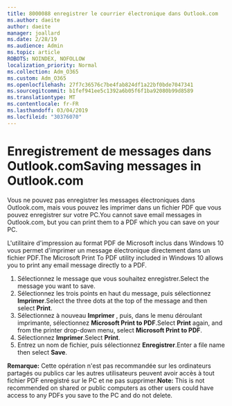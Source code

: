 ```yaml
---
title: 8000088 enregistrer le courrier électronique dans Outlook.com
ms.author: daeite
author: daeite
manager: joallard
ms.date: 2/28/19
ms.audience: Admin
ms.topic: article
ROBOTS: NOINDEX, NOFOLLOW
localization_priority: Normal
ms.collection: Adm_O365
ms.custom: Adm_O365
ms.openlocfilehash: 27f7c36576c7be4fab824df1a22bf0bde7047341
ms.sourcegitcommit: b1fef941ee5c1392a6b05f6f1ba92080b99d8589
ms.translationtype: MT
ms.contentlocale: fr-FR
ms.lasthandoff: 03/04/2019
ms.locfileid: "30376070"
---
```

# <a name="saving-messages-in-outlookcom"></a><span data-ttu-id="f36f8-102">Enregistrement de messages dans Outlook.com</span><span class="sxs-lookup"><span data-stu-id="f36f8-102">Saving messages in Outlook.com</span></span>

<span data-ttu-id="f36f8-103">Vous ne pouvez pas enregistrer les messages électroniques dans Outlook.com, mais vous pouvez les imprimer dans un fichier PDF que vous pouvez enregistrer sur votre PC.</span><span class="sxs-lookup"><span data-stu-id="f36f8-103">You cannot save email messages in Outlook.com, but you can print them to a PDF which you can save on your PC.</span></span>

<span data-ttu-id="f36f8-104">L'utilitaire d'impression au format PDF de Microsoft inclus dans Windows 10 vous permet d'imprimer un message électronique directement dans un fichier PDF.</span><span class="sxs-lookup"><span data-stu-id="f36f8-104">The Microsoft Print To PDF utility included in Windows 10 allows you to print any email message directly to a PDF.</span></span>

1. <span data-ttu-id="f36f8-105">Sélectionnez le message que vous souhaitez enregistrer.</span><span class="sxs-lookup"><span data-stu-id="f36f8-105">Select the message you want to save.</span></span>
2. <span data-ttu-id="f36f8-106">Sélectionnez les trois points en haut du message, puis sélectionnez **Imprimer**.</span><span class="sxs-lookup"><span data-stu-id="f36f8-106">Select the three dots at the top of the message and then select **Print**.</span></span>
3. <span data-ttu-id="f36f8-107">Sélectionnez à nouveau **Imprimer** , puis, dans le menu déroulant imprimante, sélectionnez **Microsoft Print to PDF**.</span><span class="sxs-lookup"><span data-stu-id="f36f8-107">Select **Print** again, and from the printer drop-down menu, select **Microsoft Print to PDF**.</span></span>
4. <span data-ttu-id="f36f8-108">Sélectionnez **Imprimer**.</span><span class="sxs-lookup"><span data-stu-id="f36f8-108">Select **Print**.</span></span>
5. <span data-ttu-id="f36f8-109">Entrez un nom de fichier, puis sélectionnez **Enregistrer**.</span><span class="sxs-lookup"><span data-stu-id="f36f8-109">Enter a file name then select **Save**.</span></span>

<span data-ttu-id="f36f8-110">**Remarque:** Cette opération n'est pas recommandée sur les ordinateurs partagés ou publics car les autres utilisateurs peuvent avoir accès à tout fichier PDF enregistré sur le PC et ne pas supprimer.</span><span class="sxs-lookup"><span data-stu-id="f36f8-110">**Note:** This is not recommended on shared or public computers as other users could have access to any PDFs you save to the PC and do not delete.</span></span>